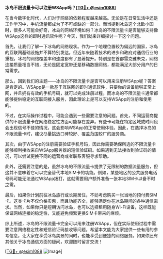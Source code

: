 **冰岛不限流量卡可以注册WSApp吗？[[TG💪+ @esim1088](https://t.me/s/esim1088)]**

在当今数字化时代，人们对于网络的依赖程度越来越高。无论是在日常生活中还是工作学习中，手机流量都成为了不可或缺的一部分。而当提到冰岛这个北欧小国时，很多人可能会好奇，冰岛的网络环境如何？冰岛的不限流量卡是否能够支持像WSApp这样的即时通讯软件呢？今天，我们就来详细探讨一下这个问题。

首先，让我们了解一下冰岛的网络现状。作为一个地理位置较为偏远的国家，冰岛的互联网基础设施并不算特别发达，但近年来随着技术的进步和政府对通信行业的重视，冰岛的网络覆盖率和速度都有了显著提升。特别是在首都雷克雅未克，网络连接质量相当不错，无论是固定宽带还是移动数据网络，都能满足大部分用户的日常需求。

那么，回到我们的主题——冰岛的不限流量卡是否可以用来注册WSApp呢？答案是肯定的。WSApp是一款基于互联网的即时通讯软件，只要你的设备能够正常上网，并且拥有有效的手机号码，就可以完成注册过程。而冰岛的不限流量卡通常都能够提供稳定的互联网接入服务，因此理论上是可以支持WSApp的注册和使用的。

不过，在实际操作过程中，可能会遇到一些需要注意的问题。首先，不同运营商提供的不限流量卡在网络稳定性方面可能存在差异。有些卡可能在特定区域或时间段会出现信号不佳的情况，这会影响WSApp的正常使用体验。因此，在选择冰岛的不限流量卡时，建议尽量挑选口碑较好、覆盖范围较广的服务商。

其次，由于WSApp的注册需要验证手机号码，因此你需要确保所选的不限流量卡能够顺利接收来自WSApp服务器的短信验证码。如果遇到无法接收到验证码的情况，可以尝试更换不同的运营商或者联系客服寻求帮助。

此外，还需要注意的是，虽然冰岛的不限流量卡提供了无限制的数据流量服务，但这并不意味着它可以完全替代本地SIM卡的功能。例如，某些地区的公共服务电话号码可能无法通过WSApp拨打，这就需要用户额外准备一张本地SIM卡以备不时之需。

最后，如果你计划前往冰岛旅行或长期居住，不妨考虑购买一张当地的预付费SIM卡。这类卡片不仅价格实惠，而且功能齐全，能够满足你在冰岛期间的各种通信需求。当然，如果你只是短期访问冰岛，也可以选择租用随身Wi-Fi设备，这样既能保证网络连接的稳定性，又能避免频繁更换SIM卡带来的麻烦。

综上所述，冰岛的不限流量卡完全可以用来注册WSApp，但在实际使用过程中需要注意网络稳定性和短信验证码接收等问题。希望本文能为大家提供一些有用的参考信息，让大家在享受冰岛美景的同时，也能享受到便捷的网络服务。如果你还有其他关于冰岛通信方面的疑问，欢迎随时留言交流！

[[TG💪+ @esim1088](https://t.me/s/esim1088) ![Image](https://i.postimg.cc/4NQfJmqS/Snipaste-2025-05-13-00-14-12.png)]